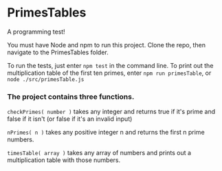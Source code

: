 # PrimesTables
A programming test!

You must have Node and npm to run this project.  Clone the repo, then navigate to the PrimesTables folder.

To run the tests, just enter `npm test` in the command line.  To print out the multiplication table of the first ten primes, enter `npm run primesTable`, or `node ./src/primesTable.js`



### The project contains three functions.

`checkPrimes( number )` takes any integer and returns true if it's prime and false if it isn't (or false if it's an invalid input)

`nPrimes( n )` takes any positive integer n and returns the first n prime numbers.

`timesTable( array )` takes any array of numbers and prints out a multiplication table with those numbers.
